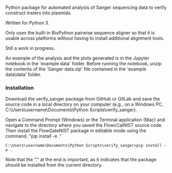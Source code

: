 Python package for automated analysis of Sanger sequencing data to verify construct insters into plasmids.

Written for Python 3.

Only uses the built-in BioPython pairwise sequence aligner so that it is usable across platforms without having to install additional alignment tools.

Still a work in progress.

An example of the analysis and the plots generated is in the Jupyter notebook in the 'example data' folder.
Before running the notebook, unzip the contents of the 'Sanger data.zip' file contained in the 'example data\data' folder.

### Installation
Download the verify_sanger package from GitHub or GitLab and save the source code in a local directory on your computer (e.g., on a Windows PC, C:\Users\username\Documents\Python Scripts\verify_sanger).

Open a Command Prompt (Windows) or the Terminal applicaiton (Mac) and navigate to the directory where you saved the FlowcCalNIST source code. Then install the FlowGateNIST package in editable mode using the command, "pip install -e ."
```
C:\Users\username\Documents\Python Scripts\verify_sanger>pip install -e .
```
Note that the "." at the end is important, as it indicates that the package should be installed from the current directory.